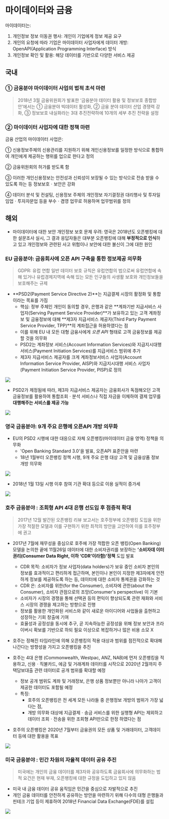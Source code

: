 # 마이데이터와 금융

마이데이터는:

1. 개인정보 정보 이동권 행사: 개인이 기업에게 정보 제공 요구
2. 개인의 요청에 따라 기업은 마이데이터 사업자에게 데이터 개방: OpenAPI(Application Programming Interface) 방식
3. 개인정보 확인 및 활용: 해당 데이터를 기반으로 다양한 서비스 제공







## 국내

### ① 금융분야 마이데이터 사업의 법적 초석 마련

> 2018년 3월 금융위원회가 발표한 ‘금융분야 데이터 활용 및 정보보호 종합방안’에서는 ① 금융분야 빅데이터 활성화, ② 금융 분야 데이터 산업 경쟁력 강화, ③ 정보보호 내실화라는 3대 추진전략하에 10개의 세부 추진 전략을 설정

### ② 마이데이터 사업자에 대한 정책 마련

 금융 산업의 마이데이터 사업은:

 ① 신용정보주체의 신용관리를 지원하기 위해 개인신용정보를 일정한 방식으로 통합하여 개인에게 제공하는 행위를 업으로 한다고 정의

② 금융위원회의 허가를 받도록 함 

③ 이러한 개인신용정보는 안전성과 신뢰성이 보장될 수 있는 방식으로 전송 받을 수 있도록 하는 등 정보보호ㆍ보안은 강화

④ 데이터 분석 및 컨설팅, 신용정보 주체의 개인정보 자기결정권 대리행사 및 투자일임업ㆍ투자자문업 등을 부수ㆍ겸영 업무로 허용하며 업무범위를 정의 





## 해외

- 마이데이터에 대한 보안 개인정보 보호 문제 우려: 영국은 2018년도 오픈뱅킹에 대한 설문조사 실시, 그 결과 응답자들은 대부분 오픈뱅킹에 대해 **부정적으로 인식**하고 있고 개인정보와 관련된 사고 위험이나 보안에 대한 불신이 그에 대한 원인



 ### EU 금융분야: 금융회사에 오픈 API 구축을 통한 정보제공 의무화

> GDPR: 유럽 연합 일반 데이터 보호 규칙은 유럽연합의 법으로써 유럽연합에 속해 있거나 유럽경제지역에 속해 있는 모든 인구들의 사생활 보호와 개인정보들을 보호해주는 규제

- **PSD2(Payment Service Directive 2)**는 지급결제 시장의 활정화 및 통합이라는 목표를 가짐
  - 핵심: 정부 주체인 개인이 동의할 경우, 은행과 같은 **계좌기반 지급서비스 사업자(Serving Payment Service Provider)**가 보유하고 있는 고객 계좌정보 및 금융정보에 대해 **제3자 지급서비스 제공자(Third Party Payment Service Provider, TPP)**의 계좌접근을 허용하였다는 점
  -  이를 위해 EU 내 모든 대형 금융사에게 *오픈 API* 형태로 고객 금융정보를 제공할 것을 의무화
  - PSD2는 계좌정보 서비스(Account Information Services)와 지급지시대행 서비스(Payment Initiation Services)를 지급서비스 범위에 추가
  -  제3자 지급서비스 제공자를 크게 계좌정보서비스 사업자(Account Information Service Provider, AISP)와 지급지시대행 서비스 사업자(Payment Initiation Service Provider, PISP)로 정의

![](../Images/psd2.PNG)

- PSD2가 제정됨에 따라, 제3자 지급서비스 제공자는 금융회사가 독점해오던 고객 금융정보를 활용하여 통합조회ㆍ분석 서비스나 직접 자금을 이체하여 결제 업무를 **대행해주는 서비스를 제공 가능**

![](../Images/psd22.PNG)



### 영국 금융분야: 9개 주요 은행에 오픈API 개방 의무화

- EU의 PSD2 시행에 대한 대응으로 자체 오픈뱅킹(마이데이터 금융 영역) 정책을 의무화
  - 'Open Banking Standard 3.0'을 발표, 오픈API 표준안을 마련
  - 18년 1월부터 오픈뱅킹 정책 시행, 9개 주요 은행 대상 고객 및 금융상품 정보 개방 의무화

![](../Images/englandopenapi.PNG)

- 2018년 1월 13일 시행 이후 참여 기관 확대 등으로 이용 실적이 증가세

![](../Images/englandopenapi2.PNG)



### 호주 금융분야 : 조회형 API 4대 은행 선도입 후 점증적 확대

> 2017년 12월 발간된 오픈뱅킹 리뷰 보고서는 호주정부에 오픈뱅킹 도입을 위한 가장 적절한 모델과 이를 구현하기 위한 최적의 방안을 고안하여 이를 호주정부에 권고



- 2017년 7월에 재무성을 중심으로 호주에 가장 적합한 오픈 뱅킹(Open Banking) 모델을 논의한 끝에 11월26일 데이터에 대한 소비자권리를 보장하는 **‘소비자데 이터권리(Consumer Data Right, 이하 ‘CDR’이라함)’정책** 도입 발표
  - CDR 목적: 소비자가 정보 사업자(data holders)가 보유 중인 소비자 본인의 정보를 효과적이고 편리하게 접근하며, 본인이나 본인이 지정한 제3자에게 안전하게 정보를 제공하도록 하는 등, 데이터에 대한 소비자 통제권을 강화하는 것
  - CDR 은: 소비자를 위한(for the Consumer), 소비자에 관한(about the Consumer), 소비자 관점으로의 조망(Consumer's  perspective) 이 기본
  - 소비자가 시장의 경쟁을 통해 선택권 등의 편익이 향상되도록 관련 재화와 서비스 시장의 경쟁을 제고하는 방향으로 진행
  - 정보를 활용한 개인화된 서비스와 같이 새로운 아이디어와 사업들을 출현하고 성장하는 기회 창출에 기여
  - 효율성과 공정성을 동시에 추구, 곧 지속하능한 공정성을 위해 정보 보안과 프라이버시 확보를 기반으로 하되 필요 이상으로 복잡하거나 많은 비용 소모 X

- 호주는 정해진 타임라인에 의해 오픈뱅킹의 적용 대상과 범위를 점진적으로 확대해 나간다는 방향성을 가지고 오픈뱅킹을 추진
- 호주는 4대 은행 (Commonwealth, Westpac, ANZ, NAB)에 먼저 오픈뱅킹을 적용하고, 신용ㆍ직불카드, 에금 및 거래계좌 데이터를 시작으로  2020년 2월까지 주택담보대출 관련 데이터로 공개 범위를 확대할 예정
  - 정보 공개 범위도 계좌 및 거래정보, 은행 상품 정보뿐만 아니라 나아가 고객이 제공한 데이터도 포함될 예정
  - 특징:  
    - 호주의 오픈뱅킹은 전 세계 모든 나라들 중 은행정보 개방의 범위가 가장 넓다는 점,
    - 개방 의무화 대상에 지급결제ㆍ송금 서비스를 위한 실행형 API는 제외하고 데이터 조회ㆍ전송을 위한 조회형 API만으로 한정 하였다는 점

- 호주의 오픈뱅킹은 2020년 7월부터 금융권의 모든 상품 및 거래데이터, 고객데이터 등에 대한 활용을 목표

![](../Images/호주openapi.PNG)



### 미국 금융분야 : 민간 차원의 자율적 데이터 공유 추진

> 미국에는 개인의 금융 데이터를 제3자와 공유하도록 금융회사에 의무화하는 법적 요건은 현재 부재, 오픈뱅킹에 대한 규정을 도입하고 있지 않음

- 미국 내 금융 데이터 공유 움직임은 민간을 중심으로 자발적으로 추진
- 개인 금융 데이터를 안전하게 공유하는 방안을 마련하기 위해 다수의 대형 은행들과 핀테크 기업 등이 제휴하여 2018년 Financial Data Exchange(FDE)를 설립

![](../Images/미국openapi.PNG)